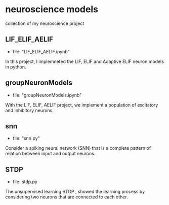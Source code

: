 # neuroscience models 
collection of my neuroscience project 

## LIF_ELIF_AELIF

- file: "LIF_ELIF_AELIF.ipynb"

In this project, I implemneted the LIF, ELIF and Adaptive ELIF neuron models in python.

## groupNeuronModels

- file: "groupNeuronModels.ipynb"

With the LIF, ELIF, AELIF project, we implement a population of excitatory and Inhibitory neurons.

## snn

- file: "snn.py"

Consider a spiking neural network (SNN) that is a complete pattern of relation between input and output neurons.

## STDP

- file: stdp.py

The unsupervised learning STDP , showed the learning process by considering two neurons that are connected to each other.